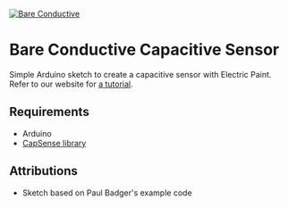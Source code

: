 [![Bare Conductive](http://bareconductive.com/assets/images/LOGO_256x106.png)](http://www.bareconductive.com/)

# Bare Conductive Capacitive Sensor

Simple Arduino sketch to create a capacitive sensor with Electric Paint. Refer to our website for [a tutorial](https://www.bareconductive.com/make/building-a-capacitive-proximity-sensor-using-electric-paint/).

## Requirements

* Arduino
* [CapSense library](https://playground.arduino.cc/Main/CapacitiveSensor/)

## Attributions

* Sketch based on Paul Badger's example code